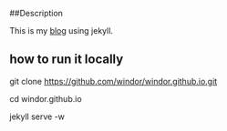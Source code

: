##Description

This is my [blog](http://www.2stupids.com/) using jekyll.

## how to run it locally

git clone https://github.com/windor/windor.github.io.git

cd windor.github.io

jekyll serve -w
